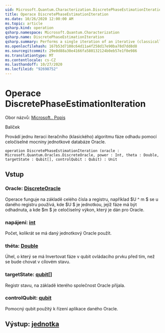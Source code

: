 ```yaml
---
uid: Microsoft.Quantum.Characterization.DiscretePhaseEstimationIteration
title: Operace DiscretePhaseEstimationIteration
ms.date: 10/26/2020 12:00:00 AM
ms.topic: article
qsharp.kind: operation
qsharp.namespace: Microsoft.Quantum.Characterization
qsharp.name: DiscretePhaseEstimationIteration
qsharp.summary: Performs a single iteration of an iterative (classically-controlled) phase estimation algorithm using integer powers of a unitary oracle.
ms.openlocfilehash: 167b53d7108c64d11a4f258d17e90ba78d7dd8d8
ms.sourcegitcommit: 29e0d88a30e4166fa580132124b0eb57e1f0e986
ms.translationtype: MT
ms.contentlocale: cs-CZ
ms.lasthandoff: 10/27/2020
ms.locfileid: "92698752"
---
```

# <a name="discretephaseestimationiteration-operation"></a>Operace DiscretePhaseEstimationIteration

Obor názvů: [Microsoft.. Popis](xref:Microsoft.Quantum.Characterization)

Balíček [](https://nuget.org/packages/)


Provádí jednu iteraci iteračního (klasického) algoritmu fáze odhadu pomocí celočíselné mocniny jednotkové databáze Oracle.

```qsharp
operation DiscretePhaseEstimationIteration (oracle : Microsoft.Quantum.Oracles.DiscreteOracle, power : Int, theta : Double, targetState : Qubit[], controlQubit : Qubit) : Unit
```


## <a name="input"></a>Vstup

### <a name="oracle--discreteoracle"></a>Oracle: [DiscreteOracle](xref:Microsoft.Quantum.Oracles.DiscreteOracle)

Operace funguje na základě celého čísla a registru, například $U ^ m $ se u daného registru používá, kde $U $ je jednotkou, jejíž fáze má být odhadnuta, a kde $m $ je celočíselný výkon, který je dán pro Oracle.


### <a name="power--int"></a>napájení: [int](xref:microsoft.quantum.lang-ref.int)

Počet, kolikrát se má daný jednotkový Oracle použít.


### <a name="theta--double"></a>théta: [Double](xref:microsoft.quantum.lang-ref.double)

Úhel, o který se má Invertovat fáze v qubit ovládacího prvku před tím, než se bude chovat v cílovém stavu.


### <a name="targetstate--qubit"></a>targetState: [qubit](xref:microsoft.quantum.lang-ref.qubit)[]

Registr stavu, na základě kterého společnost Oracle přijala.


### <a name="controlqubit--qubit"></a>controlQubit: [qubit](xref:microsoft.quantum.lang-ref.qubit)

Pomocný qubit použitý k řízení aplikace daného Oracle.



## <a name="output--unit"></a>Výstup: [jednotka](xref:microsoft.quantum.lang-ref.unit)


